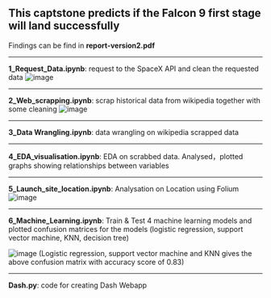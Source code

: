 ## This captstone predicts if **the Falcon 9 first stage will land successfully**

Findings can be find in **report-version2.pdf**

---

**1_Request_Data.ipynb**: request to the SpaceX API and clean the requested data
![image](https://user-images.githubusercontent.com/29717509/178997157-1b722109-0fea-499c-8a42-00c2683febcd.png)

---

**2_Web_scrapping.ipynb**: scrap historical data from wikipedia together with some cleaning
![image](https://user-images.githubusercontent.com/29717509/178997363-27672968-db4d-48ee-837d-bceef0b4daa1.png)

---

**3_Data Wrangling.ipynb**: data wrangling on wikipedia scrapped data

---

**4_EDA_visualisation.ipynb**: EDA on scrabbed data. Analysed，plotted graphs showing relationships between variables 

---

**5_Launch_site_location.ipynb**: Analysation on Location using Folium 
![image](https://user-images.githubusercontent.com/29717509/178997924-4bd9ea41-8565-410c-8f60-7a664ce2c258.png)

---
**6_Machine_Learning.ipynb**: Train & Test 4 machine learning models and plotted confusion matrices for the models
                           (logistic regression, support vector machine, KNN, decision tree)
          
![image](https://user-images.githubusercontent.com/29717509/178998158-7731a066-b035-4c78-a4b3-b2047d4461d6.png)
(Logistic regression, support vector machine and KNN gives the above confusion matrix with accuracy score of 0.83)

---
**Dash.py**: code for creating Dash Webapp
                           





